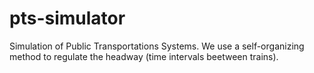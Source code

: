 # pts-simulator
Simulation of Public Transportations Systems. We use a self-organizing method to regulate the headway (time intervals beetween trains).
